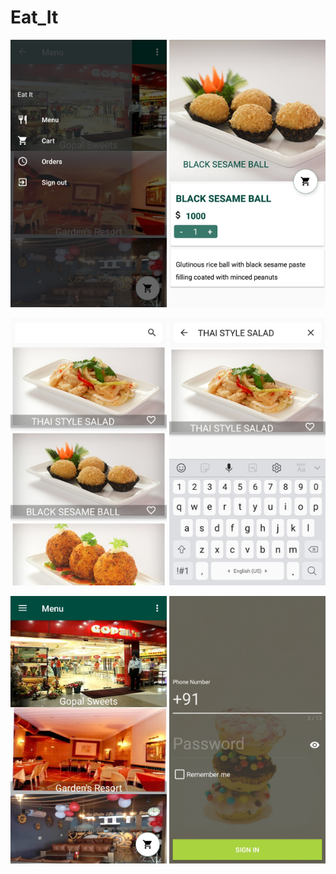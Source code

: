 # Eat_It
<img src= "img/Drawer.jpg" width= "250px">  <img src= "img/Food_detail.jpg" width= "250px">

<img src= "img/Food_list.jpg" width= "250px">  <img src= "img/Food_search.jpg" width= "250px">

<img src= "img/Hotel_List.jpg" width= "250px"> <img src= "img/SignIn.jpg" width= "250px">


